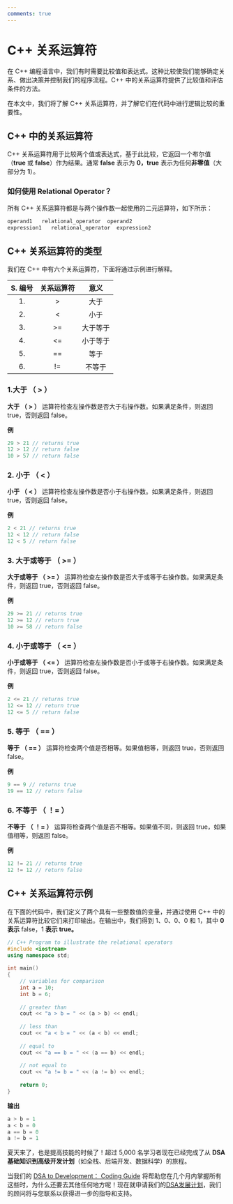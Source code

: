 ```yaml
---
comments: true
---
```


C++ 关系运算符
=====

在 C++ 编程语言中，我们有时需要比较值和表达式。这种比较使我们能够确定关系、做出决策并控制我们的程序流程。C++ 中的关系运算符提供了比较值和评估条件的方法。

在本文中，我们将了解 C++ 关系运算符，并了解它们在代码中进行逻辑比较的重要性。

## C++ 中的关系运算符

C++ 关系运算符用于比较两个值或表达式，基于此比较，它返回一个布尔值（**true** 或 **false**）作为结果。通常 **false** 表示为 **0，true** 表示为任何**非零值**（大部分为 **1**）。



### 如何使用 Relational Operator？

所有 C++ 关系运算符都是与两个操作数一起使用的二元运算符，如下所示：

```C++
operand1   relational_operator  operand2
expression1   relational_operator  expression2
```

## C++ 关系运算符的类型

我们在 C++ 中有六个关系运算符，下面将通过示例进行解释。

| S. 编号 | 关系运算符 |   意义   |
| :-----: | :--------: | :------: |
|   1.    |     >      |   大于   |
|   2.    |     <      |   小于   |
|   3.    |     >=     | 大于等于 |
|   4.    |     <=     | 小于等于 |
|   5.    |     ==     |   等于   |
|   6.    |     !=     |  不等于  |

### 1.大于 （ > ）

**大于 （ > ）** 运算符检查左操作数是否大于右操作数。如果满足条件，则返回 true，否则返回 false。

**例**

```C++
29 > 21 // returns true
12 > 12 // return false
10 > 57 // return false
```

### 2. 小于 （ < ）

**小于 （ < ）** 运算符检查左操作数是否小于右操作数。如果满足条件，则返回 true，否则返回 false。

**例**

```C++
2 < 21 // returns true
12 < 12 // return false
12 < 5 // return false
```

### 3. 大于或等于 （ >= ）

**大于或等于 （ >= ）** 运算符检查左操作数是否大于或等于右操作数。如果满足条件，则返回 true，否则返回 false。

**例**

```C++
29 >= 21 // returns true 
12 >= 12 // return true 
10 >= 58 // return false
```

### 4. 小于或等于 （ <= ）

**小于或等于 （ <= ）** 运算符检查左操作数是否小于或等于右操作数。如果满足条件，则返回 true，否则返回 false。

**例**

```C++
2 <= 21 // returns true 
12 <= 12 // return true 
12 <= 5 // return false
```

### 5. 等于 （ == ）

**等于 （ == ）** 运算符检查两个值是否相等。如果值相等，则返回 true，否则返回 false。

**例**

```C++
9 == 9 // returns true 
19 == 12 // return false
```

### 6. 不等于 （ ！= ）

**不等于 （ ！= ）** 运算符检查两个值是否不相等。如果值不同，则返回 true，如果值相等，则返回 false。

**例**

```C++
12 != 21 // returns true
12 != 12 // return false
```

## C++ 关系运算符示例

在下面的代码中，我们定义了两个具有一些整数值的变量，并通过使用 C++ 中的关系运算符比较它们来打印输出。在输出中，我们得到 1、0、0、0 和 1，其中 **0 表示** false，1 **表示 true。**



```C++
// C++ Program to illustrate the relational operators 
#include <iostream> 
using namespace std; 
  
int main() 
{ 
    // variables for comparison 
    int a = 10; 
    int b = 6; 
  
    // greater than 
    cout << "a > b = " << (a > b) << endl; 
    
    // less than 
    cout << "a < b = " << (a < b) << endl; 
    
    // equal to 
    cout << "a == b = " << (a == b) << endl; 
    
    // not equal to 
    cout << "a != b = " << (a != b) << endl; 
  
    return 0; 
}
```



**输出**

```C++
a > b = 1
a < b = 0
a == b = 0
a != b = 1
```



夏天来了，也是提高技能的时候了！超过 5,000 名学习者现在已经完成了从 **DSA 基础知识到高级开发计划**（如全栈、后端开发、数据科学）的旅程。

当我们的 [DSA to Development： Coding Guide](https://gfgcdn.com/tu/Q8V/) 将帮助您在几个月内掌握所有这些时，为什么还要去其他任何地方呢！现在就申请我们的[DSA发展计划](https://gfgcdn.com/tu/Q8V/)，我们的顾问将与您联系以获得进一步的指导和支持。
